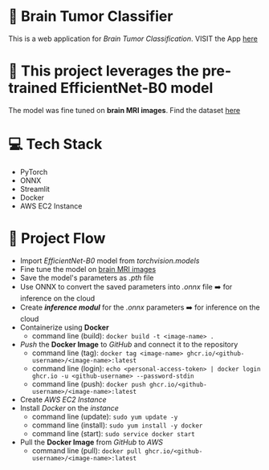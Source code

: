 # 🧠 **Brain Tumor Classifier**
This is a web application for *Brain Tumor Classification*.
VISIT the App [here](http://3.106.167.175/)

# 🤖 This project leverages the pre-trained **EfficientNet-B0** model
The model was fine tuned on **brain MRI images**.
Find the dataset [here](https://www.kaggle.com/datasets/masoudnickparvar/brain-tumor-mri-dataset)

# 💻 Tech Stack
* PyTorch
* ONNX
* Streamlit
* Docker
* AWS EC2 Instance

# 🌊 Project Flow
* Import *EfficientNet-B0* model from *torchvision.models*
* Fine tune the model on [brain MRI images](https://www.kaggle.com/datasets/masoudnickparvar/brain-tumor-mri-dataset)
* Save the model's parameters as *.pth* file
* Use ONNX to convert the saved parameters into *.onnx* file ➡️ for inference on the cloud
* Create ***inference modul*** for the *.onnx* parameters ➡️ for inference on the cloud
* Containerize using **Docker**
  * command line (build): `docker build -t <image-name> .`
* *Push* the **Docker Image** to *GitHub* and connect it to the repository
  * command line (tag): `docker tag <image-name> ghcr.io/<github-username>/<image-name>:latest`
  * command line (login): `echo <personal-access-token> | docker login ghcr.io -u <github-username> --password-stdin`
  * command line (push): `docker push ghcr.io/<github-username>/<image-name>:latest`
* Create *AWS EC2 Instance*
* Install *Docker* on the *instance*
  * command line (update): `sudo yum update -y`
  * command line (install): `sudo yum install -y docker`
  * command line (start): `sudo service docker start`
* Pull the **Docker Image** from *GitHub* to *AWS*
  * command line (pull): `docker pull ghcr.io/<github-username>/<image-name>:latest`
